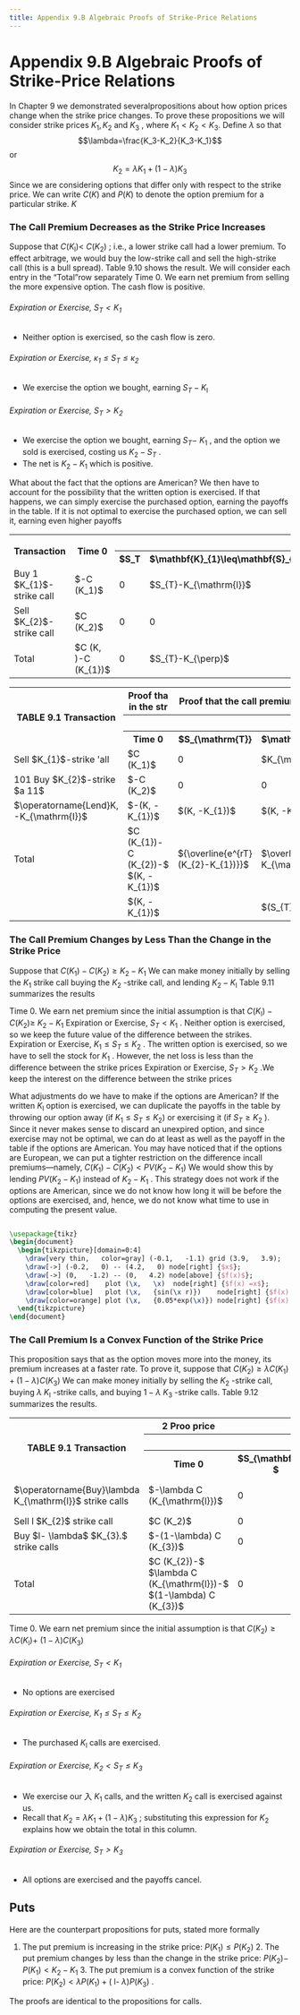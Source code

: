 ```yaml
---
title: Appendix 9.B Algebraic Proofs of Strike-Price Relations
---
```


# Appendix 9.B Algebraic Proofs of Strike-Price Relations

In Chapter 9 we demonstrated severalpropositions about how option prices change when the strike price changes. To prove these propositions we will consider strike prices $K_{1},    K_{2}$ and $K_{3}$ ,  where $K_{1}<K_{2}<K_{3}$. Define $\lambda$ so that
$$\lambda=\frac{K_3-K_2}{K_3-K_1}$$ or
$$K_2=\lambda K_1+(1-\lambda)K_3$$
Since we are considering options that differ only with respect to the strike price. We can write $C(K)$ and $P(K)$ to denote the option premium for a particular strike. $K$

### The Call Premium Decreases as the Strike Price Increases
Suppose that $C(K_{\mathrm{l}})<$ $C(K_{2})$ ; i.e.,  a lower strike call had a lower premium. To effect arbitrage,  we would buy the low-strike call and sell the high-strike call (this is a bull spread). Table 9.10 shows the result. We will consider each entry in the “Total”row separately Time 0. We earn net premium from selling the more expensive option. The cash flow is positive.

###### Expiration or Exercise,  $S_{T}<K_{1}$
- Neither option is exercised,  so the cash flow is zero.

###### Expiration or Exercise,  $\kappa_{1}\leq S_{T}\leq\kappa_{2}$
- We exercise the option we bought,  earning $S_{T}-K_{\mathrm{l}}$

###### Expiration or Exercise,  $S_{T}>K_{2}$
- We exercise the option we bought,  earning $S_{T}-$ $K_{1}$ ,  and the option we sold is exercised,  costing us $K_{2}-S_{T}$ .
- The net is $K_{2}-K_{1}$ which is positive.

What about the fact that the options are American? We then have to account for the possibility that the written option is exercised. If that happens,  we can simply exercise the purchased option,  earning the payoffs in the table. If it is not optimal to exercise the purchased option,  we can sell it,  earning even higher payoffs

<table>
	<tbody>
		<tr>
			<th rowspan="2">Transaction</th>
			<th rowspan="2">Time 0</th>
			<th colspan="3">Expiration or Exercise</th>
		</tr>
		<tr>
			<th>$S_T<K_1$</th>
			<th>$\mathbf{K}_{1}\leq\mathbf{S}_{\mathrm{T}}\leq\mathbf{K}_{2}$</th>
			<th>$S_{\mathrm{T}}>\mathbf{K}_{2}$</th>
		</tr>
		<tr>
			<td>Buy 1 $K_{1}$-strike call</td>
			<td>$-C (K_1)$</td>
			<td>0</td>
			<td>$S_{T}-K_{\mathrm{l}}$</td>
			<td>$S_T$ $K$ 一</td>
		</tr>
		<tr>
			<td>Sell $K_{2}$-strike call</td>
			<td>$C (K_2)$</td>
			<td>0</td>
			<td>0</td>
			<td>$\underline{K_2-S_T}$</td>
		</tr>
		<tr>
			<td>Total</td>
			<td>$C (K,  )-C (K_{1})$</td>
			<td>0</td>
			<td>$S_{T}-K_{\perp}$</td>
			<td>$K_{2}$ $,  -K.$ I</td>
		</tr>
	</tbody>
</table>

<table>
	<tbody>
		<tr>
			<th rowspan="3">TABLE 9.1 Transaction</th>
			<th>Proof tha in the str</th>
			<th colspan="3">Proof that the call premium changes by less than the change in the strike price of the option.</th>
		</tr>
		<tr>
			<th> </th>
			<th colspan="3">Expiration or Exercise</th>
		</tr>
		<tr>
			<th>Time 0</th>
			<th>$S_{\mathrm{T}}<K_{\mathrm{I}}$</th>
			<th>$\mathbf{K}_{1}\leq\mathbf{S}_{T}\leq\mathbf{K}_{2}$</th>
			<th>$S_T>K_2$</th>
		</tr>
		<tr>
			<td>Sell $K_{1}$-strike 'all</td>
			<td>$C (K_1)$</td>
			<td>0</td>
			<td>$K_{\mathrm{l}}-S_{T}$</td>
			<td>$K_{\mathrm{l}}-S_{T}$</td>
		</tr>
		<tr>
			<td>101 Buy $K_{2}$-strike $a 11$</td>
			<td>$-C (K_2)$</td>
			<td>0</td>
			<td>0</td>
			<td>$S_T-K_2$</td>
		</tr>
		<tr>
			<td>$\operatorname{Lend}K,  -K_{\mathrm{I}}$</td>
			<td>$-(K,  -K_{1})$</td>
			<td>$(K,  -K_{1})$</td>
			<td>$(K,  -K_{1})$</td>
			<td>$(K,  -K_{1})$</td>
		</tr>
		<tr>
			<td>Total</td>
			<td>$C (K_{1})-C (K_{2})-$ $(K,  -K_{1})$</td>
			<td>${\overline{e^{rT}(K_{2}-K_{1})}}$</td>
			<td>$\overline{e^{rT}(K_{2}-K_{1})-}$ $(S_{T}-K_{\mathrm{l}})$</td>
			<td>${\overline{e^{rT}(K_{2}-K_{1})}}$ $(K_{2}-K_{\mathrm{l}})$</td>
		</tr>
		<tr>
			<td> </td>
			<td>$(K,  -K_{1})$</td>
			<td> </td>
			<td>$(S_{T}-K_{1})$</td>
			<td>$(K,  -K_{1})$</td>
		</tr>
	</tbody>
</table>

### The Call Premium Changes by Less Than the Change in the Strike Price
Suppose that $C(K_{1})-C(K_{2})\geq K_{2}-K_{1}$ We can make money initially by selling the $K_{1}$ strike call buying the $K_{2}$ -strike call,  and lending $K_{2}-K_{\mathrm{l}}$ Table 9.11 summarizes the results

Time 0. We earn net premium since the initial assumption is that $C(K_{\mathrm{l}})-C(K_{2})\geq$ $K_{2}-K_{1}$ Expiration or Exercise,  $S_{T}<K_{1}$ . Neither option is exercised,  so we keep the future value of the difference between the strikes. Expiration or Exercise,  $K_{1}\leq S_{T}\leq K_{2}$ . The written option is exercised,  so we have to sell the stock for $K_{1}$ . However,  the net loss is less than the difference between the strike prices Expiration or Exercise,  $S_{T}>K_{2}$ .We keep the interest on the difference between the strike prices

What adjustments do we have to make if the options are American? If the written $K_{\mathrm{l}}$ option is exercised,  we can duplicate the payoffs in the table by throwing our option away (if $K_{1}\leq S_{T}\leq K_{2})$ or exercising it (if $S_{T}\geq K_{2}$ ). Since it never makes sense to discard an unexpired option,  and since exercise may not be optimal,  we can do at least as well as the payoff in the table if the options are American. You may have noticed that if the options are European,  we can put a tighter restriction on the difference incall premiums—namely,  $C(K_{1})-C(K_{2})<PV(K_{2}-K_{1})$ We would show this by lending $PV(K_{2}-K_{1})$ instead of $K_{2}-K_{1}$ . This strategy does not work if the options are American,  since we do not know how long it will be before the options are exercised,  and,  hence,  we do not know what time to use in computing the present value.

```latex

\usepackage{tikz}
\begin{document}
  \begin{tikzpicture}[domain=0:4]
    \draw[very thin,   color=gray] (-0.1,   -1.1) grid (3.9,   3.9);
    \draw[->] (-0.2,   0) -- (4.2,   0) node[right] {$x$};
    \draw[->] (0,   -1.2) -- (0,   4.2) node[above] {$f(x)$};
    \draw[color=red]    plot (\x,   \x)  node[right] {$f(x) =x$};
    \draw[color=blue]   plot (\x,   {sin(\x r)})    node[right] {$f(x) = \sin x$};
    \draw[color=orange] plot (\x,   {0.05*exp(\x)}) node[right] {$f(x) = \frac{1}{20} \mathrm e^x$};
  \end{tikzpicture}
\end{document}

```

### The Call Premium Is a Convex Function of the Strike Price
This proposition says that as the option moves more into the money,  its premium increases at a faster rate. To prove it,  suppose that $C(K_{2})\geq\lambda C(K_{1})+(1-\lambda)C(K_{3})$ We can make money initially by selling the $K_{2}$ -strike call,  buying $\lambda$ $K_{\mathrm{l}}$ -strike calls,  and buying $1-\lambda$ $K_{3}$ -strike calls. Table 9.12 summarizes the results.

<table>
	<tbody>
		<tr>
			<th rowspan="3">TABLE 9.1 Transaction</th>
			<th>2 Proo price</th>
			<th colspan="4">Proof that the call price is a convex function of the strike $price.$</th>
		</tr>
		<tr>
			<th> </th>
			<th colspan="4">Expiration or Exercise</th>
		</tr>
		<tr>
			<th>Time 0</th>
			<th>$S_{\mathbf{T}}$ $<K_{1}$</th>
			<th>$\mathbf{K}_{\mathrm{l}}\leq\mathbf{S}_{\mathrm{T}}\leq\mathbf{K}_{2}$</th>
			<th>$\mathbf{K}_{2}<\mathbf{S}_{\mathbf{T}}\leq\mathbf{K}_{3}$</th>
			<th>$S_{T}>K_{3}$</th>
		</tr>
		<tr>
			<td>$\operatorname{Buy}\lambda K_{\mathrm{l}}$ strike calls</td>
			<td>$-\lambda C (K_{\mathrm{l}})$</td>
			<td>0</td>
			<td>$\lambda\left (S_{T}-K_{1}\right)$</td>
			<td>$\lambda (S_{T}-K_{\mathrm{l}})$</td>
			<td>$\lambda (S_{T}-K_{\mathrm{l}})$</td>
		</tr>
		<tr>
			<td>Sell l $K_{2}$ strike call</td>
			<td>$C (K_2)$</td>
			<td>0</td>
			<td>0</td>
			<td>$K_{2}-S_{T}$</td>
			<td>$K_{2}-S_{T}$</td>
		</tr>
		<tr>
			<td>Buy $l- \lambda$ $K_{3}.$ strike calls</td>
			<td>$-(1-\lambda) C (K_{3})$</td>
			<td>0</td>
			<td>0</td>
			<td>0</td>
			<td>$(1-\lambda)$ $(S_T-K_3)$</td>
		</tr>
		<tr>
			<td>Total</td>
			<td>$C (K_{2})-$ $\lambda C (K_{\mathrm{l}})-$ $(1-\lambda) C (K_{3})$</td>
			<td>0</td>
			<td>$\lambda\left (S_{T}-K_{1}\right)$</td>
			<td>$(1-\lambda)/$ $(K_{3}-S_{T})$</td>
			<td>0</td>
		</tr>
	</tbody>
</table>

Time 0. We earn net premium since the initial assumption is that $C(K_{2})\geq\lambda C(K_{\mathrm{l}})+$ $(1-\lambda)C(K_{3})$

###### Expiration or Exercise,  $S_T<K_1$
- No options are exercised

###### Expiration or Exercise,  $K_{1}\leq S_{T}\leq K_{2}$
- The purchased $K_{\mathrm{l}}$ calls are exercised.
###### Expiration or Exercise,  $K_{2}<S_{T}\leq K_{3}$
- We exercise our 入 $K_{1}$ calls,  and the written $K_{2}$ call is exercised against us.
- Recall that $K_{2}=\lambda K_{1}+(1-\lambda)K_{3}$ ; substituting this expression for $K_{2}$ explains how we obtain the total in this column.
###### Expiration or Exercise,  $S_{T}>K_{3}$
- All options are exercised and the payoffs cancel.

## Puts
Here are the counterpart propositions for puts,  stated more formally

1. The put premium is increasing in the strike price: $P(K_{1})\leq P(K_{2})$ 2. The put premium changes by less than the change in the strike price: $P(K_{2})-$ $P(K_{1})<K_{2}-K_{1}$ 3. The put premium is a convex function of the strike price: $P(K_{2})<\lambda P(K_{1})+($ l- $\lambda)P(K_{3})$ .

The proofs are identical to the propositions for calls.